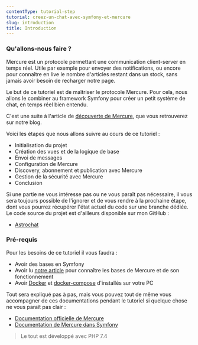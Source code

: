 ```yaml
---
contentType: tutorial-step
tutorial: creez-un-chat-avec-symfony-et-mercure
slug: introduction
title: Introduction
---
```

### Qu'allons-nous faire ?

Mercure est un protocole permettant une communication client-server en temps réel. Utile par exemple pour envoyer des notifications, ou encore pour connaître en live le nombre d'articles restant dans un stock, sans jamais avoir besoin de recharger notre page.

Le but de ce tutoriel est de maîtriser le protocole Mercure. Pour cela, nous allons le combiner au framework Symfony pour créer un petit système de chat, en temps réel bien entendu.

C'est une suite à l'article de [découverte de Mercure]({BASE_URL}/fr/a-la-decouverte-de-mercure/), que vous retrouverez sur notre blog.

Voici les étapes que nous allons suivre au cours de ce tutoriel :
-   Initialisation du projet
-   Création des vues et de la logique de base
-   Envoi de messages
-   Configuration de Mercure
-   Discovery, abonnement et publication avec Mercure
-   Gestion de la sécurité avec Mercure
-   Conclusion

Si une partie ne vous intéresse pas ou ne vous paraît pas nécessaire, il vous sera toujours possible de l'ignorer et de vous rendre à la prochaine étape, dont vous pourrez récupérer l'état actuel du code sur une branche dédiée.
Le code source du projet est d'ailleurs disponible sur mon GitHub : 
-   [Astrochat](https://github.com/ArthurJCQ/astrochat)


### Pré-requis

Pour les besoins de ce tutoriel il vous faudra :

- Avoir des bases en Symfony
- Avoir lu [notre article]({BASE_URL}/fr/a-la-decouverte-de-mercure/) pour connaître les bases de Mercure et de son fonctionnement
- Avoir [Docker](https://docs.docker.com/desktop/) et [docker-compose](https://docs.docker.com/compose/install/) d'installés sur votre PC

Tout sera expliqué pas à pas, mais vous pouvez tout de même vous accompagner de ces documentations pendant le tutoriel si quelque chose ne vous paraît pas clair :
-   [Documentation officielle de Mercure](https://mercure.rocks/docs)
-   [Documentation de Mercure dans Symfony](https://symfony.com/doc/current/mercure.html)

> Le tout est développé avec PHP 7.4

